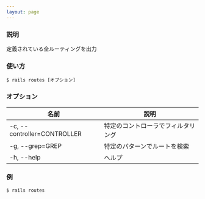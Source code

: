 ```yaml
---
layout: page
---
```


### 説明

定義されている全ルーティングを出力

### 使い方

    $ rails routes [オプション]

### オプション

| 名前                          | 説明                |
| --------------------------- | ----------------- |
| -c, --controller=CONTROLLER | 特定のコントローラでフィルタリング |
| -g, --grep=GREP             | 特定のパターンでルートを検索    |
| -h, --help                  | ヘルプ               |

### 例

    $ rails routes
